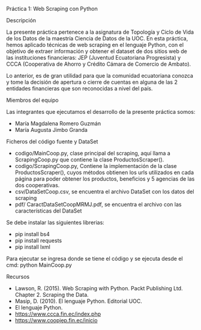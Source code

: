 Práctica 1: Web Scraping con Python

Descripción

La presente práctica pertenece a la asignatura de Topología y Ciclo de Vida de los Datos de la maestría Ciencia de Datos de la UOC.
En esta práctica, hemos aplicado técnicas de web scraping en el lenguaje Python, con el objetivo de extraer información y obtener el dataset de dos sitios web de las instituciones financieras: JEP (Juventud Ecuatoriana Progresista) y CCCA (Cooperativa de Ahorro y Crédito Cámara de Comercio de Ambato).

Lo anterior, es de gran utilidad para que la comunidad ecuatoriana conozca y tome la decisión de apertura o cierre de cuentas en alguna de las 2 entidades financieras que son reconocidas a nivel del país.

Miembros del equipo

Las integrantes que ejecutamos el desarrollo de la presente práctica somos:
-	María Magdalena Romero Guzmán
-	María Augusta Jimbo Granda

Ficheros del código fuente y DataSet
- codigo/MainCoop.py, clase principal del scraping, aquí llama a ScrapingCoop.py que contiene la clase ProductosScraper().
- codigo/ScrapingCoop.py, Contiene la implementación de la clase ProductosScraper(), cuyos métodos obtienen los urls utilizados en cada página para poder obtener los productos, beneficios y 5 agencias de las dos cooperativas.
- csv/DataSetCoop.csv, se encuentra el archivo DataSet con los datos del scraping
- pdf/ CaractDataSetCoopMRMJ.pdf, se encuentra el archivo con las características del DataSet

Se debe instalar las siguientes librerias:
- pip install bs4
- pip install requests
- pip install lxml

Para ejecutar se ingresa donde se tiene el código y se ejecuta desde el cmd: python MainCoop.py

Recursos
- Lawson, R. (2015). Web Scraping with Python. Packt Publishing Ltd. Chapter 2. Scraping the Data.
- Masip, D. (2010). El lenguaje Python. Editorial UOC.
- El lenguaje Python.
- https://www.ccca.fin.ec/index.php
- https://www.coopjep.fin.ec/inicio
